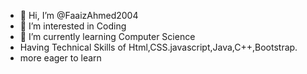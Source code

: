 - 👋 Hi, I’m @FaaizAhmed2004
- 👀 I’m interested in Coding
- 🌱 I’m currently learning Computer Science
- Having Technical Skills of Html,CSS.javascript,Java,C++,Bootstrap.
- more eager to learn
<!---
FaaizAhmed2004/FaaizAhmed2004 is a ✨ special ✨ repository because its `README.md` (this file) appears on your GitHub profile.
You can click the Preview link to take a look at your changes.
--->
